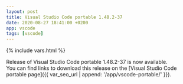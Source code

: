 ```yaml
---
layout: post
title: Visual Studio Code portable 1.48.2-37
date: 2020-08-27 18:41:00 +0200
app: vscode
tags: [vscode]
---
```

{% include vars.html %}

Release of Visual Studio Code portable 1.48.2-37 is now available.<br />
You can find links to download this release on the [Visual Studio Code portable page]({{ var_seo_url | append: '/app/vscode-portable/' }}).
